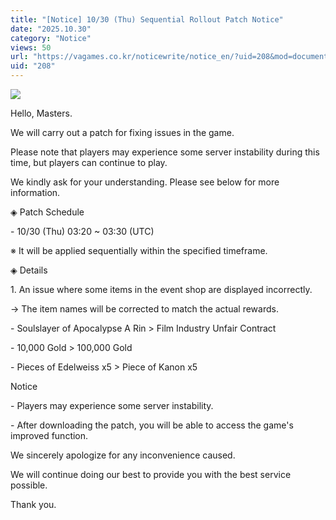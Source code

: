 ```yaml
---
title: "[Notice] 10/30 (Thu) Sequential Rollout Patch Notice"
date: "2025.10.30"
category: "Notice"
views: 50
url: "https://vagames.co.kr/noticewrite/notice_en/?uid=208&mod=document"
uid: "208"
---
```


![](/images/news/live/en/208-70801020.webp)  

  

Hello, Masters.

  

We will carry out a patch for fixing issues in the game.

Please note that players may experience some server instability during this time, but players can continue to play.

We kindly ask for your understanding. Please see below for more information.

  

◈ Patch Schedule

\- 10/30 (Thu) 03:20 ~ 03:30 (UTC)

※ It will be applied sequentially within the specified timeframe.

  

◈ Details

1\. An issue where some items in the event shop are displayed incorrectly.

→ The item names will be corrected to match the actual rewards.

\- Soulslayer of Apocalypse A Rin > Film Industry Unfair Contract

\- 10,000 Gold > 100,000 Gold

\- Pieces of Edelweiss x5 > Piece of Kanon x5

  

Notice

\- Players may experience some server instability.

\- After downloading the patch, you will be able to access the game's improved function.

  

We sincerely apologize for any inconvenience caused.

We will continue doing our best to provide you with the best service possible.

  

Thank you.